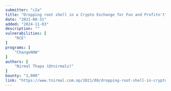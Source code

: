 ```yaml
---
submitter: "c2a"
title: "Dropping root shell in a Crypto Exchange for Fun and Profitn't"
date: "2021-08-31"
added: "2024-11-03"
description: ""
vulnerabilities: [
    "RCE"
]
programs: [
    "ChangeNOW"
]
authors: [
    "Nirmal Thapa (@tnirmalz)"
]
bounty: "1,000"
link: "https://www.tnirmal.com.np/2021/08/dropping-root-shell-in-crypto-exchange.html"
---
```




